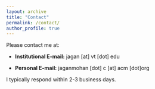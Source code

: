 ```yaml
---
layout: archive
title: "Contact"
permalink: /contact/
author_profile: true
---
```


Please contact me at:

- **Institutional E-mail:** jagan [at] vt [dot] edu

- **Personal E-mail:** jaganmohan [dot] c [at] acm [dot]org

I typically respond within 2-3 business days.
